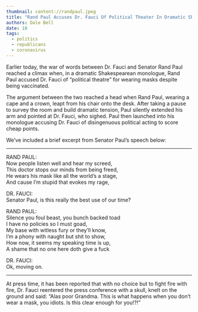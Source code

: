 ```yaml
---
thumbnail: content://randpaul.jpeg
title: "Rand Paul Accuses Dr. Fauci Of Political Theater In Dramatic Shakespearean Monologue"
authors: Dale Bell
date: 18
tags:
  - politics
  - republicans
  - coronavirus
---
```


Earlier today, the war of words between Dr. Fauci and Senator Rand Paul reached a climax when, in a dramatic Shakespearean monologue, Rand Paul accused Dr. Fauci of “political theatre” for wearing masks despite being vaccinated. 

The argument between the two reached a head when Rand Paul, wearing a cape and a crown, leapt from his chair onto the desk. After taking a pause to survey the room and build dramatic tension, Paul silently extended his arm and pointed at Dr. Fauci, who sighed. Paul then launched into his monologue accusing Dr. Fauci of disingenuous political acting to score cheap points.

We’ve included a brief excerpt from Senator Paul’s speech below:

---

RAND PAUL: \
Now people listen well and hear my screed,\
This doctor stops our minds from being freed,\
He wears his mask like all the world’s a stage,\
And cause I’m stupid that evokes my rage,

DR. FAUCI:\
Senator Paul, is this really the best use of our time?

RAND PAUL:\
Silence you foul beast, you bunch backed toad\
I have no policies so I must goad,\
My base with witless fury or they’ll know,\
I’m a phony with naught but shit to show,\
How now, it seems my speaking time is up,\
A shame that no one here doth give a fuck

DR. FAUCI:\
Ok, moving on.

---

At press time, it has been reported that with no choice but to fight fire with fire, Dr. Fauci reentered the press conference with a skull, knelt on the ground and said: “Alas poor Grandma. This is what happens when you don’t wear a mask, you idiots. Is this clear enough for you!?!”
